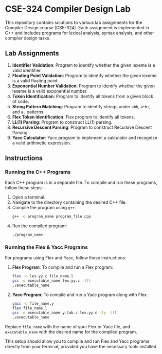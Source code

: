 # CSE-324 Compiler Design Lab

This repository contains solutions to various lab assignments for the Compiler Design course (CSE-324). Each assignment is implemented in C++ and includes programs for lexical analysis, syntax analysis, and other compiler design tasks.

## Lab Assignments

1. **Identifier Validation**: Program to identify whether the given lexeme is a valid identifier.
2. **Floating Point Validation**: Program to identify whether the given lexeme is a valid floating point.
3. **Exponential Number Validation**: Program to identify whether the given lexeme is a valid exponential number.
4. **Token Identification**: Program to identify all tokens from a given block of code.
5. **String Pattern Matching**: Program to identify strings under `abb`, `a*b+`, and `a.` patterns.
6. **Flex Token Identification**: Flex program to identify all tokens.
7. **LL(1) Parsing**: Program to construct LL(1) parsing.
8. **Recursive Descent Parsing**: Program to construct Recursive Descent Parsing.
9. **Yacc Calculator**: Yacc program to implement a calculator and recognize a valid arithmetic expression.

## Instructions

### Running the C++ Programs

Each C++ program is in a separate file. To compile and run these programs, follow these steps:

1. Open a terminal.
2. Navigate to the directory containing the desired C++ file.
3. Compile the program using `g++`:
   ```sh
   g++ -o program_name program_file.cpp
4. Run the compiled program:
   ```sh
   ./program_name

### Running the Flex & Yacc Programs

For programs using Flex and Yacc, follow these instructions:

1. **Flex Program**: To compile and run a Flex program:
   ```sh
   flex -o lex.yy.c file_name.l
   gcc -o executable_name lex.yy.c -lfl
   ./executable_name
   ```

2. **Yacc Program**: To compile and run a Yacc program along with Flex:
   ```sh
   yacc -d file_name.y
   flex file_name.l
   gcc -o executable_name y.tab.c lex.yy.c -ly -lfl
   ./executable_name
   ```

Replace `file_name` with the name of your Flex or Yacc file, and `executable_name` with the desired name for the compiled program.

This setup should allow you to compile and run Flex and Yacc programs directly from your terminal, provided you have the necessary tools installed.
```


